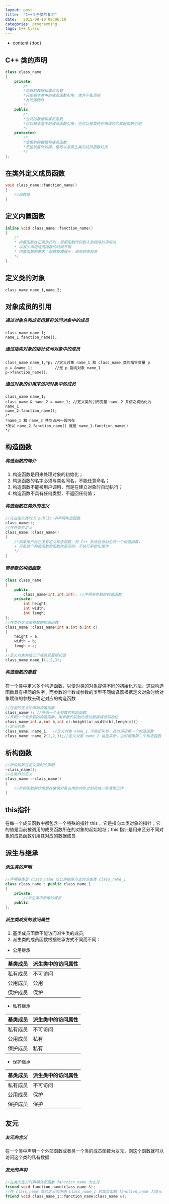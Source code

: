 ```yaml
---
layout: post
title:  "C++关于类的复习"
date:   2015-08-10 09:06:10
categories: programming
tags: C++ Class
---
```


* content
{:toc}

## C++ 类的声明

```c++
class class_name  
{  
    private:  
        /* 
        *私有的数据和成员函数 
        *只能被本类中的成员函数引用，类外不能调用 
        *友元类例外 
        */  
    public:  
        /* 
        *公共的数据和成员函数 
        *可以被本类中的成员函数引用，也可以被类的作用域内的其他函数引用 
        */  
    protected:  
        /* 
        *受保护的数据和成员函数 
        *不能被类外访问，但可以被派生类的成员函数访问 
        */  
};  
```

## 在类外定义成员函数

```c++
void class_name::fanction_name()  
{  
    //函数体  
} 
```

## 定义内置函数

```c++
inline void class_name::fanction_name()  
{  
    /* 
    * 内置函数在正真执行时，是把函数代码嵌入到程序的调用点 
    * 以减少调用成员函数的时间开销 
    * 内置函数的要求：函数规模很小，调用频率较高 
    */  
} 
```

## 定义类的对象

    class_name name_1,name_2;


## 对象成员的引用

##### 通过对象名和成员运算符访问对象中的成员  

    class_name name_1;  
    name_1.fanction_name();  
  
##### 通过指向对象的指针访问对象中的成员 

    class_name name_1,*p; //定义对象 name_1 和 class_name 类的指针变量 p  
    p = &name_1;          //是 p 指向对象 name_1  
    p->fanction_name();  
  
##### 通过对象的引用来访问对象中的成员 

    class_name name_1;  
    class_name & name_2 = name_1; //定义类的引用变量 name_2 并使之初始化为 name_1  
    name_2.fanction_name();         
    /* 
    *name_1 和 name_2 共同占用一段内存 
    *所以 name_2.fanction_name() 就是 name_1.fanction_name() 
    */


## 构造函数

##### 构造函数的简介
1. 构造函数是用来处理对象的初始化；
2. 构造函数的名字必须与类名同名，不能任意命名；  
3. 构造函数不能被用户调用，而是在建立对象时自动执行；  
4. 构造函数不具有任何类型，不返回任何值；  
  
##### 构造函数在类外的定义 

```c++
//先在定义类时的 public 中声明构造函数  
class_name();  
//在在类外定义  
class_name::class_name()  
{  
    /*如果用户自己没有定义构造函数，则 C++ 系统会自动生成一个构造函数， 
    + 只是这个构造函数的函数体是空的，不执行初始化操作 
    */  
}  
```

##### 带参数的构造函数  

```c++
class class_name  
{  
    public:  
        class_name(int,int,int); //声明带参数的构造函数  
    private:  
        int height;  
        int width;  
        int lengh;  
};  
//在类外定义带参数的构造函数  
class_name::class_name(int a,int b,int c)  
{  
    height = a;  
    width = b;  
    lengh = c;  
}  
//定义对象并给三个成员变量赋初值  
class_name name_1(1,2,3);  
```

##### 构造函数的重载  
在一个类中定义多个构造函数，以便对类的对象提供不同的初始化方法，这些构造函数具有相同的名字，而参数的个数或参数的类型不同编译器根据定义对象时给对象赋值的参数去确定对应的构造函数  

```c++
//在类的定义中声明构造函数  
class_name(); //声明一个无参数的构造函数  
//声明一个有参数的构造函数，用参数的初始化表对数据成员初始化  
class_name(int a,int b,int c):height(a),width(b),lengh(c){}  
//定义对象  
class_name::name_1;  //定义对象 name_1 不指定实参，这时调用第一个构造函数  
class_name::name_2(1,2,3);//定义对象 name_2 指定实参，这时调用第二个构造函数 
```

## 析构函数
```c++
//析构函数在定义类时的声明  
~class_name();  
//在类外的定义  
class_name::~class_name()  
{  
    //析构函数的作用是在撤销对象占用的内存之前完成一些清理工作  
} 
```

## this指针
在每一个成员函数中都包含一个特殊的指针 this ，它是指向本类对象的指针；它的值是当前被调用的成员函数所在的对象的起始地址；this 指针是用来区分不同对象的成员函数引用其对应的数据成员


## 派生与继承

##### 派生类的声明

```c++
//声明基类是 class_name 以公用继承方式的派生类 class_name_1
class class_name : public class_name_1
{
    private:
        //派生类中新增的成员
    public:
};
```

##### 派生类成员的访问属性  
1. 基类成员函数不能访问派生类的成员;  
2. 派生类的成员函数根据继承方式不同而不同：  

* 公用继承  

基类成员 | 派生类中的访问属性
---|---
私有成员 | 不可访问
公用成员 | 公用
保护成员 | 保护
 
* 私有继承  

基类成员 | 派生类中的访问属性  
---|---
私有成员 | 不可访问  
公用成员 | 私有  
保护成员 | 私有  

* 保护继承 
 
基类成员 | 派生类中的访问属性  
---|---
私有成员 | 不可访问  
公用成员 | 保护  
保护成员 | 保护  

## 友元

##### 友元的含义
在一个类中声明一个外部函数或者另一个类的成员函数为友元，则这个函数就可以访问这个类的私有数据


##### 友元的声明
```c++
//在类的定义时声明外部函数 fanction_name 为友元 
friend void fanction_name(class_name &);  
//在 class_name 类的定义时声明 class_name_1 的成员函数 fanction_name 为友元  
friend void class_name_1::fanction_name(class_name &);
```